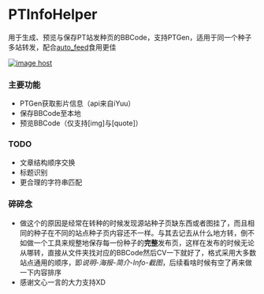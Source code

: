 # PTInfoHelper
用于生成、预览与保存PT站发种页的BBCode，支持PTGen，适用于同一个种子多站转发，配合[auto_feed](https://github.com/tomorrow505/auto_feed_js)食用更佳

<a href="https://imgbox.com/5dgpx3Y9" target="_blank"><img src="https://images2.imgbox.com/7c/59/5dgpx3Y9_o.png" alt="image host"/></a>

### 主要功能

- PTGen获取影片信息（api来自iYuu）
- 保存BBCode至本地
- 预览BBCode（仅支持[img]与[quote]）

### TODO

- 文章结构顺序交换
- 标题识别
- 更合理的字符串匹配

### 碎碎念

- 做这个的原因是经常在转种的时候发现源站种子页缺东西或者图挂了，而且相同的种子在不同的站点种子页内容还不一样。与其去记去从什么地方转，倒不如做一个工具来规整地保存每一份种子的**完整**发布页，这样在发布的时候无论从哪转，直接从文件夹找对应的BBCode然后CV一下就好了，格式采用大多数站点通用的顺序，即*说明-海报-简介-Info-截图*，后续看啥时候有空了再来做一下内容排序
- 感谢文心一言的大力支持XD
